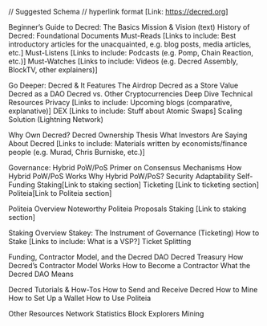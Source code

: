 
// Suggested Schema
// hyperlink format [Link: https://decred.org]



Beginner’s Guide to Decred: The Basics 
     Mission & Vision (text) 
     History of Decred: Foundational Documents
     Must-Reads [Links to include: Best introductory articles for the unacquainted, e.g. blog posts, media articles, etc.]
     Must-Listens [Links to include: Podcasts (e.g. Pomp, Chain Reaction, etc.)]
     Must-Watches [Links to include: Videos (e.g. Decred Assembly, BlockTV, other explainers)]

Go Deeper: Decred & It Features
     The Airdrop
     Decred as a Store Value
     Decred as a DAO 
     Decred vs. Other Cryptocurrencies
     Deep Dive Technical Resources
     Privacy [Links to include: Upcoming blogs (comparative, explanative)]
     DEX [Links to include: Stuff about Atomic Swaps]
     Scaling Solution (Lightning Network)

Why Own Decred?
     Decred Ownership Thesis 
     What Investors Are Saying About Decred [Links to include: Materials written by economists/finance people (e.g. Murad, Chris Burniske, etc.)]

Governance: Hybrid PoW/PoS 
     Primer on Consensus Mechanisms
     How Hybrid PoW/PoS Works
     Why Hybrid PoW/PoS?
     Security
     Adaptability
     Self-Funding
     Staking[Link to staking section]
     Ticketing [Link to ticketing section]
     Politeia[Link to Politeia section]

Politeia
     Overview
     Noteworthy Politeia Proposals
     Staking [Link to staking section]
     
Staking 
     Overview
          Stakey: The Instrument of Governance (Ticketing)
     How to Stake [Links to include: What is a VSP?]
     Ticket Splitting

Funding, Contractor Model, and the Decred DAO
     Decred Treasury
     How Decred’s Contractor Model Works
     How to Become a Contractor 
     What the Decred DAO Means

Decred Tutorials & How-Tos 
     How to Send and Receive Decred
     How to Mine
     How to Set Up a Wallet
     How to Use Politeia

Other Resources 
     Network Statistics
     Block Explorers
     Mining
